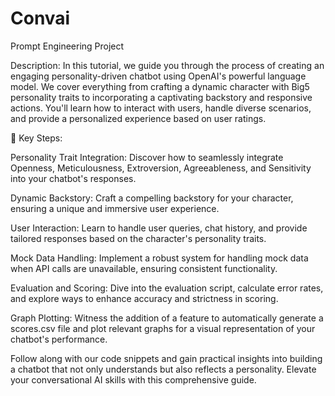 # Convai
Prompt Engineering Project

Description:
In this tutorial, we guide you through the process of creating an engaging personality-driven chatbot using OpenAI's powerful language model. We cover everything from crafting a dynamic character with Big5 personality traits to incorporating a captivating backstory and responsive actions. You'll learn how to interact with users, handle diverse scenarios, and provide a personalized experience based on user ratings.

🚀 Key Steps:

Personality Trait Integration: Discover how to seamlessly integrate Openness, Meticulousness, Extroversion, Agreeableness, and Sensitivity into your chatbot's responses.

Dynamic Backstory: Craft a compelling backstory for your character, ensuring a unique and immersive user experience.

User Interaction: Learn to handle user queries, chat history, and provide tailored responses based on the character's personality traits.

Mock Data Handling: Implement a robust system for handling mock data when API calls are unavailable, ensuring consistent functionality.

Evaluation and Scoring: Dive into the evaluation script, calculate error rates, and explore ways to enhance accuracy and strictness in scoring.

Graph Plotting: Witness the addition of a feature to automatically generate a scores.csv file and plot relevant graphs for a visual representation of your chatbot's performance.

Follow along with our code snippets and gain practical insights into building a chatbot that not only understands but also reflects a personality. Elevate your conversational AI skills with this comprehensive guide.
